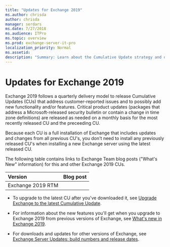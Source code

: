 ```yaml
---
title: "Updates for Exchange 2019"
ms.author: chrisda
author: chrisda
manager: serdars
ms.date: 7/27/2018
ms.audience: ITPro
ms.topic: overview
ms.prod: exchange-server-it-pro
localization_priority: Normal
ms.assetid: 
description: "Summary: Learn about the Cumulative Update strategy and delivery schedule in Exchange 2019."
---
```


# Updates for Exchange 2019

Exchange 2019 follows a quarterly delivery model to release Cumulative Updates (CUs) that address customer-reported issues and to possibly add new functionality and/or features. Critical product updates (packages that address a Microsoft-released security bulletin or contain a change in time zone definitions) are released as needed on a monthly basis for the most recently released CU and the preceeding CU.

Because each CU is a full installation of Exchange that includes updates and changes from all previous CU's, you don't need to install any previously released CU's when installing a new Exchange server using the latest released CU.

The following table contains links to Exchange Team blog posts ("What's New" information) for this and other Exchange 2019 CUs.

|**Version**|**Blog post**|
|:-----|:-----|
|Exchange 2019 RTM|
 
- To upgrade to the latest CU after you've downloaded it, see [Upgrade Exchange to the latest Cumulative Update](../plan-and-deploy/install-cumulative-updates.md).

- For information about the new features you'll get when you upgrade to Exchange 2019 from previous versions of Exchange, see [What's new in Exchange 2019](new-features-2019.md).

- For downloads and updates for other versions of Exchange, see [Exchange Server Updates: build numbers and release dates](https://go.microsoft.com/fwlink/p/?LinkId=512549).
